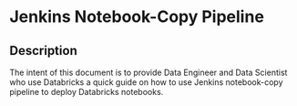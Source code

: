 
# Jenkins Notebook-Copy Pipeline

## Description
              
The intent of this document is to provide Data Engineer and Data Scientist who use Databricks a quick guide on how to use Jenkins notebook-copy pipeline to deploy Databricks notebooks.
